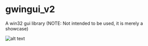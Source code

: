 # gwingui_v2
 A win32 gui library (NOTE: Not intended to be used, it is merely a showcase)

![alt text](https://i.imgur.com/imzQqFD.png "UI example")
